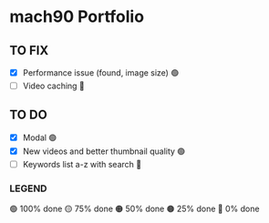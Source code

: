 # mach90 Portfolio

## TO FIX
- [x] Performance issue (found, image size) 🟢
- [ ] Video caching 🔴

## TO DO
- [x] Modal 🟢
- [x] New videos and better thumbnail quality 🟢
- [ ] Keywords list a-z with search 🔴

### LEGEND
🟢 100% done
🟡 75% done
🟠 50% done
🟤 25% done
🔴 0% done